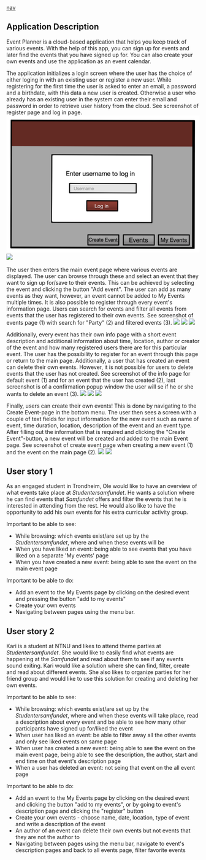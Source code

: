 [nav](../docs/nav.md)

## Application Description

Event Planner is a cloud-based application that helps you keep track of various events. With the help of this app, you can sign up for events and later find the events that you have signed up for. You can also create your own events and use the application as an event calendar.

The application initializes a login screen where the user has the choice of either loging in with an existing user or register a new user. While registering for the first time the user is asked to enter an email, a password and a birthdate, with this data a new user is created. Otherwise a user who already has an existing user in the system can enter their email and password in order to retrieve user history from the cloud. See screenshot of register page and log in page. ![](screenshots/LoginPage.png) ![](screenshots/RegisterUserPage.png)

The user then enters the main event page where various events are displayed. The user can browse through these and select an event that they want to sign up for/save to their events. This can be achieved by selecting the event and clicking the button "Add event". The user can add as many events as they want, however, an event cannot be added to My Events multiple times. It is also possible to register through every event's information page. Users can search for events and filter all events from events that the user has registered to their own events. See screenshot of events page (1) with search for "Party" (2) and filtered events (3). ![](screenshots/AllEventsPage1.png) ![](screenshots/AllEventsPage2.png) ![](screenshots/AllEventsPage3.png)

Additionally, every event has their own info page with a short event description and additional information about time, location, author or creator of the event and how many registered users there are for this particular event. The user has the possibility to register for an event through this page or return to the main page. Additionally, a user that has created an event can delete their own events. However, it is not possible for users to delete events that the user has not created. See screenshot of the info page for default event (1) and for an event that the user has created (2), last screenshot is of a confirmation popup window the user will se if he or she wants to delete an event (3). ![](screenshots/EventInfoPage1.png) ![](screenshots/EventInfoPage1.png) ![](screenshots/ConfirmationWindow.png)

Finally, users can create their own events! This is done by navigating to the Create Event-page in the bottom menu. The user then sees a screen with a couple of text fields for input information for the new event such as name of event, time duration, location, description of the event and an event type. After filling out the information that is required and clicking the "Create Event"-button, a new event will be created and added to the main Event page. See screenshot of create event page when creating a new event (1) and the event on the main page (2). ![](screenshots/CreateEvent1.png) ![](screenshots/CreateEvent2.png)  


## User story 1

As an engaged student in Trondheim, Ole would like to have an overview of what events take place at *Studentersamfundet*. He wants a solution where he can find events that *Samfundet* offers and filter the events that he is interested in attending from the rest. He would also like to have the opportunity to add his own events for his extra curricular activity group.

Important to be able to see:
- While browsing: which events exist/are set up by the *Studentersamfundet*, where and when these events will be
- When you have liked an event: being able to see events that you have liked on a separate 'My events' page
- When you have created a new event: being able to see the event on the main event page 

Important to be able to do:
- Add an event to the My Events page by clicking on the desired event and pressing the button "add to my events"
- Create your own events 
- Navigating between pages using the menu bar.

## User story 2

Kari is a student at NTNU and likes to attend theme parties at *Studentersamfundet*. She would like to easily find what events are happening at the *Samfundet* and read about them to see if any events sound exiting. Kari would like a solution where she can find, filter, create and read about different events. She also likes to organize parties for her friend group and would like to use this solution for creating and deleting her own events.

Important to be able to see:
- While browsing: which events exist/are set up by the *Studentersamfundet*, where and when these events will take place, read a description about every event and be able to see how many other participants have signed up for/liked the event
- When user has liked an event: be able to filter away all the other events and only see liked events on same page
- When user has created a new event: being able to see the event on the main event page, being able to see the description, the author, start and end time on that event's description page 
- When a user has deleted an event: not seing that event on the all event page 

Important to be able to do:
- Add an event to the My Events page by clicking on the desired event and clicking the button "add to my events", or by going to event's description page and clicking the "register" button 
- Create your own events - choose name, date, location, type of event and write a description of the event
- An author of an event can delete their own events but not events that they are not the author to
- Navigating between pages using the menu bar, navigate to event's description pages and back to all events page, filter favorite events

